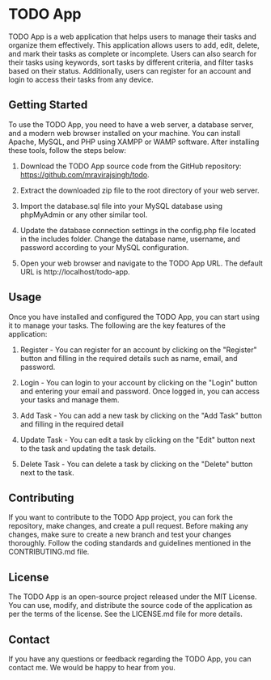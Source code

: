 # TODO App

TODO App is a web application that helps users to manage their tasks and organize them effectively. This application allows users to add, edit, delete, and mark their tasks as complete or incomplete. Users can also search for their tasks using keywords, sort tasks by different criteria, and filter tasks based on their status. Additionally, users can register for an account and login to access their tasks from any device.

## Getting Started

To use the TODO App, you need to have a web server, a database server, and a modern web browser installed on your machine. You can install Apache, MySQL, and PHP using XAMPP or WAMP software. After installing these tools, follow the steps below:

1. Download the TODO App source code from the GitHub repository: https://github.com/mravirajsingh/todo.

2. Extract the downloaded zip file to the root directory of your web server.

3. Import the database.sql file into your MySQL database using phpMyAdmin or any other similar tool.

4. Update the database connection settings in the config.php file located in the includes folder. Change the database name, username, and password according to your MySQL configuration.

5. Open your web browser and navigate to the TODO App URL. The default URL is http://localhost/todo-app.

## Usage

Once you have installed and configured the TODO App, you can start using it to manage your tasks. The following are the key features of the application:

1. Register - You can register for an account by clicking on the "Register" button and filling in the required details such as name, email, and password.

2. Login - You can login to your account by clicking on the "Login" button and entering your email and password. Once logged in, you can access your tasks and manage them.

3. Add Task - You can add a new task by clicking on the "Add Task" button and filling in the required detail

4. Update Task - You can edit a task by clicking on the "Edit" button next to the task and updating the task details.

5. Delete Task - You can delete a task by clicking on the "Delete" button next to the task.


## Contributing

If you want to contribute to the TODO App project, you can fork the repository, make changes, and create a pull request. Before making any changes, make sure to create a new branch and test your changes thoroughly. Follow the coding standards and guidelines mentioned in the CONTRIBUTING.md file.

## License

The TODO App is an open-source project released under the MIT License. You can use, modify, and distribute the source code of the application as per the terms of the license. See the LICENSE.md file for more details.

## Contact

If you have any questions or feedback regarding the TODO App, you can contact me. We would be happy to hear from you.
